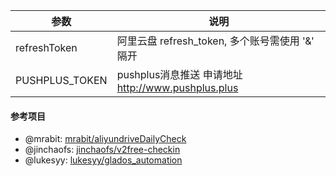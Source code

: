 | 参数          | 说明                                             |
| ------------- | ------------------------------------------------ |
| refreshToken  | 阿里云盘 refresh_token, 多个账号需使用 '&' 隔开 |
| PUSHPLUS_TOKEN | pushplus消息推送 申请地址 http://www.pushplus.plus|

#### 参考项目
- @mrabit: [mrabit/aliyundriveDailyCheck](https://github.com/mrabit/aliyundriveDailyCheck/)
- @jinchaofs: [jinchaofs/v2free-checkin](https://github.com/jinchaofs/v2free-checkin/)
- @lukesyy: [lukesyy/glados_automation](https://github.com/lukesyy/glados_automation)
